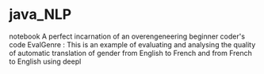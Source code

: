 # java_NLP
notebook
A perfect incarnation of an overengeneering beginner coder's code
EvalGenre : This is an example of evaluating and analysing the quality of automatic translation of gender from English to French and from French to English using deepl 
